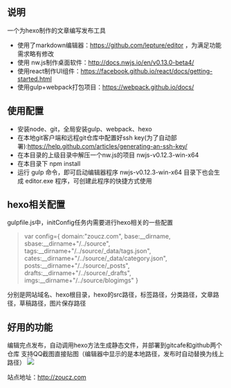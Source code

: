 ## 说明
一个为hexo制作的文章编写发布工具
* 使用了markdown编辑器：https://github.com/lepture/editor ，为满足功能需求略有修改
* 使用 nw.js制作桌面软件：http://docs.nwjs.io/en/v0.13.0-beta4/
* 使用react制作UI组件：https://facebook.github.io/react/docs/getting-started.html
* 使用gulp+webpack打包项目：https://webpack.github.io/docs/

## 使用配置
* 安装node、git，全局安装gulp、webpack、hexo
* 在本地git客户端和远程git仓库中配置好ssh key(为了自动部署):https://help.github.com/articles/generating-an-ssh-key/
* 在本目录的上级目录中解压一个nw.js的项目 nwjs-v0.12.3-win-x64
* 在本目录下 npm install
* 运行 gulp 命令，即可启动编辑器程序
nwjs-v0.12.3-win-x64 目录下也会生成 editor.exe 程序，可创建此程序的快捷方式使用

## hexo相关配置
gulpfile.js中，initConfig任务内需要进行hexo相关的一些配置
> var config={
>         domain:"zoucz.com",
>         base:__dirname,
>         sbase:__dirname+"/../source",
>         tags:__dirname+"/../source/_data/tags.json",
>         cates:__dirname+"/../source/_data/category.json",
>         posts:__dirname+"/../source/_posts",
>         drafts:__dirname+"/../source/_drafts",
>         imgs:__dirname+"/../source/blogimgs"
>     }


分别是网站域名、hexo根目录，hexo的src路径，标签路径，分类路径，文章路径，草稿路径，图片保存路径

## 好用的功能
编辑完点发布，自动调用hexo方法生成静态文件，并部署到gitcafe和github两个仓库
支持QQ截图直接贴图（编辑器中显示的是本地路径，发布时自动替换为线上路径）
![](http://zoucz.com/blogimgs/editor.gif)

站点地址：http://zoucz.com